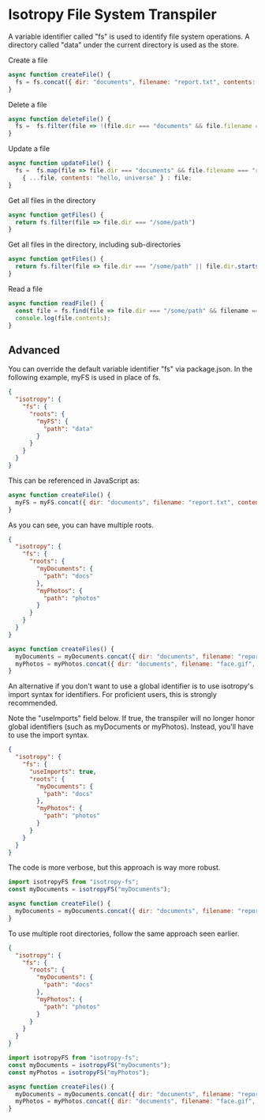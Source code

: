 Isotropy File System Transpiler
===============================
A variable identifier called "fs" is used to identify file system operations. A directory called "data" under the current directory is used as the store.

Create a file
```javascript
async function createFile() {
  fs = fs.concat({ dir: "documents", filename: "report.txt", contents: "hello, world" });
}
```

Delete a file
```javascript
async function deleteFile() {
  fs =  fs.filter(file => !(file.dir === "documents" && file.filename === "report.txt"))
}
```

Update a file
```javascript
async function updateFile() {
  fs =  fs.map(file => file.dir === "documents" && file.filename === "report.txt") ?
    { ...file, contents: "hello, universe" } : file;
}
```

Get all files in the directory
```javascript
async function getFiles() {
  return fs.filter(file => file.dir === "/some/path")
}
```

Get all files in the directory, including sub-directories
```javascript
async function getFiles() {
  return fs.filter(file => file.dir === "/some/path" || file.dir.startsWith("/some/path/"))
}
```

Read a file
```javascript
async function readFile() {
  const file = fs.find(file => file.dir === "/some/path" && filename === "report.txt");
  console.log(file.contents);
}
```

Advanced
--------
You can override the default variable identifier "fs" via package.json.
In the following example, myFS is used in place of fs.

```json
{
  "isotropy": {
    "fs": {
      "roots": {
        "myFS": {
          "path": "data"
        }
      }
    }
  }
}
```

This can be referenced in JavaScript as:

```javascript
async function createFile() {
  myFS = myFS.concat({ dir: "documents", filename: "report.txt", contents: "hello, world" });
}
```

As you can see, you can have multiple roots.
```json
{
  "isotropy": {
    "fs": {
      "roots": {
        "myDocuments": {
          "path": "docs"
        },
        "myPhotos": {
          "path": "photos"
        }
      }
    }
  }
}
```

```javascript
async function createFiles() {
  myDocuments = myDocuments.concat({ dir: "documents", filename: "report.txt", contents: "hello, world" });
  myPhotos = myPhotos.concat({ dir: "documents", filename: "face.gif", contents: "AADE32df..." });
}
```

An alternative if you don't want to use a global identifier is to use isotropy's import syntax for identifiers.
For proficient users, this is strongly recommended.

Note the "useImports" field below. If true, the transpiler will no longer honor global identifiers (such as myDocuments or myPhotos).
Instead, you'll have to use the import syntax.

```json
{
  "isotropy": {
    "fs": {
      "useImports": true,
      "roots": {
        "myDocuments": {
          "path": "docs"
        },
        "myPhotos": {
          "path": "photos"
        }
      }
    }
  }
}
```

The code is more verbose, but this approach is way more robust.

```javascript
import isotropyFS from "isotropy-fs";
const myDocuments = isotropyFS("myDocuments");

async function createFile() {
  myDocuments = myDocuments.concat({ dir: "documents", filename: "report.txt", contents: "hello, world" });
}
```

To use multiple root directories, follow the same approach seen earlier.

```json
{
  "isotropy": {
    "fs": {
      "roots": {
        "myDocuments": {
          "path": "docs"
        },
        "myPhotos": {
          "path": "photos"
        }
      }
    }
  }
}
```

```javascript
import isotropyFS from "isotropy-fs";
const myDocuments = isotropyFS("myDocuments");
const myPhotos = isotropyFS("myPhotos");

async function createFiles() {
  myDocuments = myDocuments.concat({ dir: "documents", filename: "report.txt", contents: "hello, world" });
  myPhotos = myPhotos.concat({ dir: "documents", filename: "face.gif", contents: "AADE32df..." });
}
```
